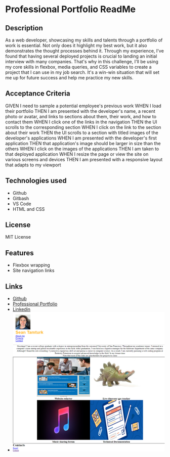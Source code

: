 # Professional Portfolio ReadMe

## Description 

As a web developer, showcasing my skills and talents through a portfolio of work is essential. Not only does it highlight my best work, but it also demonstrates the thought processes behind it. Through my experience, I've found that having several deployed projects is crucial to landing an initial interview with many companies. That's why in this challenge, I'll be using my core skills in flexbox, media queries, and CSS variables to create a project that I can use in my job search. It's a win-win situation that will set me up for future success and help me practice my new skills.

## Acceptance Criteria

GIVEN I need to sample a potential employee's previous work
WHEN I load their portfolio
THEN I am presented with the developer's name, a recent photo or avatar, and links to sections about them, their work, and how to contact them
WHEN I click one of the links in the navigation
THEN the UI scrolls to the corresponding section
WHEN I click on the link to the section about their work
THEN the UI scrolls to a section with titled images of the developer's applications
WHEN I am presented with the developer's first application
THEN that application's image should be larger in size than the others
WHEN I click on the images of the applications
THEN I am taken to that deployed application
WHEN I resize the page or view the site on various screens and devices
THEN I am presented with a responsive layout that adapts to my viewport

## Technologies used
- Github
- Gitbash
- VS Code
- HTML and CSS

## License
MIT License

## Features
- Flexbox wrapping
- Site navigation links

## Links
- [Github](https://github.com/seantamturk/Professional-Portfolio)
- [Professional Portfolio](https://seantamturk.github.io/Professional-Portfolio/)
- [Linkedin](https://www.linkedin.com/in/sean-tamturk-8253b722a/)
- ![Website Image](./assets/images/websitescreenshot.png)


